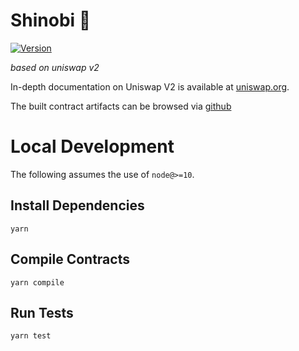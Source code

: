 # Shinobi 🥷

[![Version](https://img.shields.io/npm/v/shinobi-v2-core)](https://www.npmjs.com/package/shinobi-v2-core)

*based on uniswap v2*

In-depth documentation on Uniswap V2 is available at [uniswap.org](https://uniswap.org/docs).

The built contract artifacts can be browsed via [github](https://github.com/5plint3r/shinobi-artifacts)

# Local Development

The following assumes the use of `node@>=10`.

## Install Dependencies

`yarn`

## Compile Contracts

`yarn compile`

## Run Tests

`yarn test`
